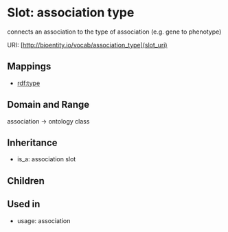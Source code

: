 # Slot: association type


connects an association to the type of association (e.g. gene to phenotype)

URI: [http://bioentity.io/vocab/association_type](slot_uri)
## Mappings

 * [rdf:type](http://purl.obolibrary.org/obo/rdf_type)
## Domain and Range

association -> ontology class
## Inheritance

 *  is_a: association slot
## Children

## Used in

 *  usage: association
